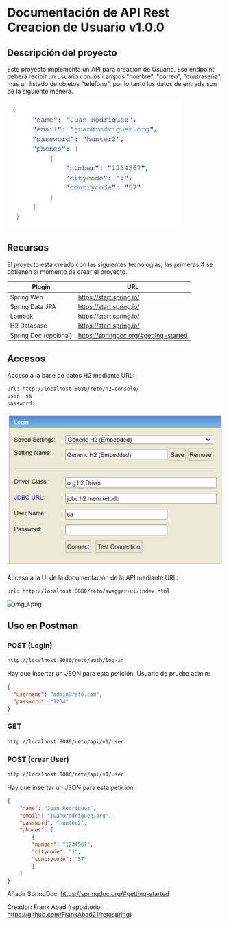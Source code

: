 # Documentación de API Rest Creacion de Usuario v1.0.0
## Descripción del proyecto

Este proyecto implementa un API para creacion de Usuario. Ese endpoint deberá recibir un usuario con los campos "nombre", "correo", "contraseña",
más un listado de objetos "teléfono", por lo tanto los datos de entrada son de la siguiente manera.

![img.png](img.png)

## Recursos
El proyecto esta creado con las siguientes tecnologías, las primeras 4 se obtienen
al momento de crear el proyecto.

| Plugin                | URL                      |
|-----------------------|--------------------------|
| Spring Web            | https://start.spring.io/ |
| Spring Data JPA       | https://start.spring.io/ |
| Lombok                | https://start.spring.io/ |
| H2 Database           | https://start.spring.io/ |
| Spring Doc (opcional) | https://springdoc.org/#getting-started |

## Accesos

Acceso a la base de datos H2 mediante URL:

```sh
url: http://localhost:8080/reto/h2-console/
user: sa
password: 
```
![h2db.png](h2db.png)

Acceso a la UI de la documentación de la API mediante URL:
```sh
url: http://localhost:8080/reto/swagger-ui/index.html
```
![img_1.png](img_1.png)

## Uso en Postman


### POST (Login)
```sh
http://localhost:8080/reto/auth/log-in
```
Hay que insertar un JSON para esta petición.
Usuario de prueba admin:
``` json
{
  "username": "admin@reto.com",
  "password": "1234"
}
```

### GET
```sh
http://localhost:8080/reto/api/v1/user
```

### POST (crear User)
```sh
http://localhost:8080/reto/api/v1/user
```
Hay que insertar un JSON para esta petición.

``` json
{
	"name": "Juan Rodriguez",
	"email": "juan@rodriguez.org",
	"password": "hunter2",
	"phones": [
		{
		"number": "1234567",
		"citycode": "1",
		"contrycode": "57"
		}
	]
}
```
Añadir SpringDoc: https://springdoc.org/#getting-started

Creador: Frank Abad (repositorio: https://github.com/FrankAbad21/retospring)
